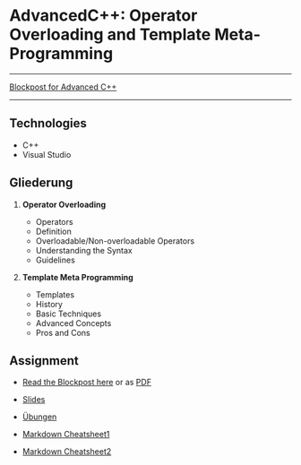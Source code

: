 # AdvancedC++: Operator Overloading and Template Meta-Programming
--- 

[Blockpost for Advanced C++](./index.md)

---

## Technologies

* C++
* Visual Studio

## Gliederung

1. **Operator Overloading**
    + Operators
    + Definition
    + Overloadable/Non-overloadable Operators
    + Understanding the Syntax
    + Guidelines

2. **Template Meta Programming**
    + Templates 
    + History
    + Basic Techniques
    + Advanced Concepts
    + Pros and Cons

## Assignment

+ [Read the Blockpost here](./index.md) or as [PDF](./assets/documents/index.pdf)
+ [Slides](https://inf-git.fh-rosenheim.de/sMECrojask/KP_Cplusplus_Adv/blob/master/Advanced%20C++%20final.pdf)
+ [Übungen](https://inf-git.fh-rosenheim.de/sMECrojask/KP_Cplusplus_Adv)

+ [Markdown Cheatsheet1](https://github.com/adam-p/markdown-here/wiki/Markdown-Cheatsheet#images)
+ [Markdown Cheatsheet2](https://guides.github.com/pdfs/markdown-cheatsheet-online.pdf)